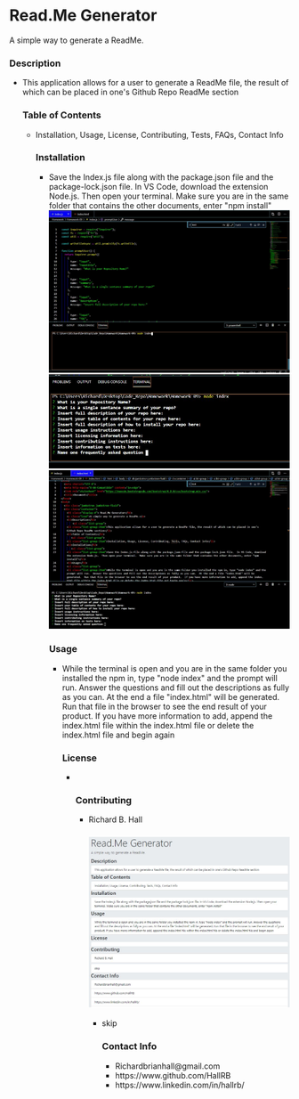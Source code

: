 
<!DOCTYPE html>
<html lang="en">
<head>
  <meta charset="UTF-8">
  <meta http-equiv="X-UA-Compatible" content="ie=edge">
  <link rel="stylesheet" href="https://maxcdn.bootstrapcdn.com/bootstrap/4.0.0/css/bootstrap.min.css">
  <title>Document</title>
</head>
<body>
  <div class="jumbotron jumbotron-fluid">
  <div class="container">
    <h1 class="display-4"> Read.Me Generator</h1>
    <p class="lead">A simple way to generate a ReadMe.</p>
    <h3>Description</h3>
        <ul class="list-group">
    <li class="list-group-item">This application allows for a user to generate a ReadMe file, the result of which can be placed in one's Github Repo ReadMe section</li>
    <h3>Table of Contents</h3>
       <ul class="list-group">
    <li class="list-group-item">Installation, Usage, License, Contributing, Tests, FAQs, Contact Info</li>
    <h3>Installation</h3>
       <ul class="list-group">
    <li class="list-group-item">Save the Index.js file along with the package.json file and the package-lock.json file.  In VS Code, download the extension Node.js.  Then open your terminal.  Make sure you are in the same folder that contains the other documents, enter "npm install"
      <img src="instruct1.JPG">
      <img src="instruct2.JPG">
      <img src="instruct3.JPG">
    </li>
    <h3>Usage</h3>
    <ul class="list-group">
    <li class="list-group-item">While the terminal is open and you are in the same folder you installed the npm in, type "node index" and the prompt will run.  Answer the questions and fill out the descriptions as fully as you can.  At the end a file "index.html" will be generated.  Run that file in the browser to see the end result of your product.  If you have more information to add, append the index.html file within the index.html file or delete the index.html file and begin again</li>
    <h3>License</h3>
    <ul class="list-group">
    <li class="list-group-item"></li>
    <h3>Contributing</h3>
    <ul class="list-group">
    <li class="list-group-item">Richard B. Hall</li>
    <h3><img src="test1.JPG"></h3>
    <ul class="list-group">
    <li class="list-group-item">skip</li>
    <h3>Contact Info</h3>
        <ul class="list-group">
    <li class="list-group-item">Richardbrianhall@gmail.com</li>
    <li class="list-group-item">https://www.github.com/HallRB</li>
    <li class="list-group-item">https://www.linkedin.com/in/hallrb/</li>
    </ul>
  </div>
</div>
</body>
</html>
